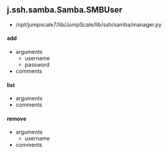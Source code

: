 ## j.ssh.samba.Samba.SMBUser

- /opt/jumpscale7/lib/JumpScale/lib/ssh/samba/manager.py

#### add 
- arguments
    - username
    - password
- comments
    

#### list 
- arguments
- comments
    

#### remove 
- arguments
    - username
- comments
    

